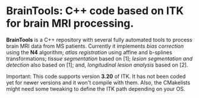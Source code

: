 # BrainTools: C++ code based on ITK for brain MRI processing.

__BrainTools__ is a C++ repository with several fully automated tools to process brain MRI data from MS patients. Currently it implements _bias correction_ using the __N4__ algorithm; _atlas registration_ using affine and b-splines transformations; _tissue segmentation_ based on [1]; _lesion segmentation and detection_ also based on [1]; and, _longitudinal lesion analysis_ based on [2].

Important:
This code supports version **3.20** of ITK. It has not been coded yet for newer versions and it won't compile with them. Also, the CMakelists might need some tweaking to define the ITK path depending on your OS.


